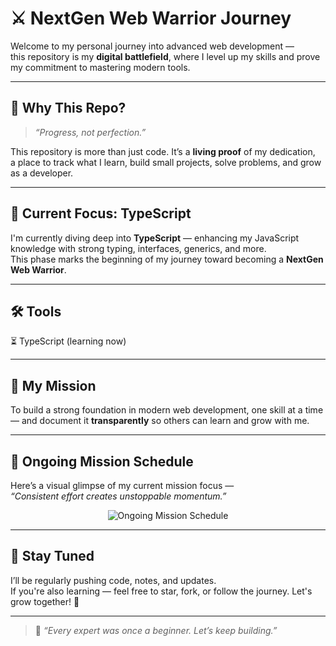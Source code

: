 # ⚔️ NextGen Web Warrior Journey

Welcome to my personal journey into advanced web development —  
this repository is my **digital battlefield**, where I level up my skills and prove my commitment to mastering modern tools.

---

## 🧭 Why This Repo?

> _“Progress, not perfection.”_

This repository is more than just code. It’s a **living proof** of my dedication,  
a place to track what I learn, build small projects, solve problems, and grow as a developer.

---

## 🚀 Current Focus: TypeScript

I'm currently diving deep into **TypeScript** — enhancing my JavaScript knowledge with strong typing, interfaces, generics, and more.  
This phase marks the beginning of my journey toward becoming a **NextGen Web Warrior**.

---

## 🛠️ Tools 

⏳ TypeScript (learning now)  

---

## 🌱 My Mission

To build a strong foundation in modern web development, one skill at a time — and document it **transparently** so others can learn and grow with me.

---

## 📅 Ongoing Mission Schedule

Here’s a visual glimpse of my current mission focus —  
_“Consistent effort creates unstoppable momentum.”_

<p align="center">
  <img src="https://i.ibb.co.com/XZFY4g8M/Web-Photo-Editor-1.jpg" alt="Ongoing Mission Schedule" style="max-width: 100%; height: auto;" />
</p>

---

## 📌 Stay Tuned

I’ll be regularly pushing code, notes, and updates.  
If you're also learning — feel free to star, fork, or follow the journey. Let's grow together! 🌟

---

> 🧠 _“Every expert was once a beginner. Let’s keep building.”_